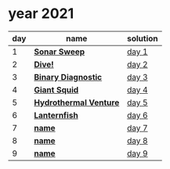 # year 2021

| day | name | solution |
| --- | --- | --- |
|  1 | **[Sonar Sweep](https://adventofcode.com/2021/day/1)** | [day  1](/aoc/src/bin/aoc2021/aoc2021_01.rs) |
|  2 | **[Dive!](https://adventofcode.com/2021/day/2)** | [day  2](/aoc/src/bin/aoc2021/aoc2021_02.rs) |
|  3 | **[Binary Diagnostic](https://adventofcode.com/2021/day/3)** | [day  3](/aoc/src/bin/aoc2021/aoc2021_03.rs) |
|  4 | **[Giant Squid](https://adventofcode.com/2021/day/4)** | [day  4](/aoc/src/bin/aoc2021/aoc2021_04.rs) |
|  5 | **[Hydrothermal Venture](https://adventofcode.com/2021/day/05)** | [day  5](/aoc/src/bin/aoc2021/aoc2021_05.rs) |
|  6 | **[Lanternfish](https://adventofcode.com/2021/day/6)** | [day  6](/aoc/src/bin/aoc2021/aoc2021_06.rs) |
|  7 | **[name](https://adventofcode.com/2021/day/07)** | [day  7](/aoc/src/bin/aoc2021/aoc2021_07.rs) |
|  8 | **[name](https://adventofcode.com/2021/day/08)** | [day  8](/aoc/src/bin/aoc2021/aoc2021_08.rs) |
|  9 | **[name](https://adventofcode.com/2021/day/09)** | [day  9](/aoc/src/bin/aoc2021/aoc2021_09.rs) |
